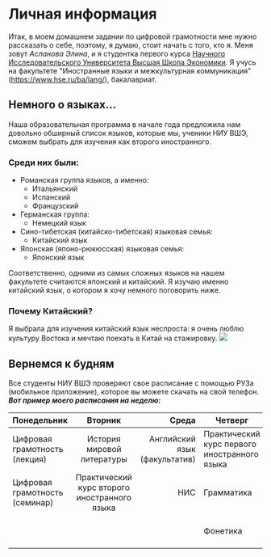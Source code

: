 # Личная информация
Итак, в моем домашнем задании по цифровой грамотности мне нужно рассказать о себе, поэтому, я думаю, стоит начать с того, кто я. 
Меня зовут *Асланова Элина*, и я студентка первого курса [Научного Исследовательского Университета Высшая Школа Экономики](https://www.hse.ru/). Я учусь на факультете "Иностранные языки и межкультурная коммуникация" (<https://www.hse.ru/ba/lang/>), бакалавриат. 
## Немного о языках...
Наша образовательная программа в начале года предложила нам довольно обширный список языков, которые мы, ученики НИУ ВШЭ, сможем выбрать для изучения как второго иностранного.
### **Среди них были:**
+ Романская группа языков, а именно:
  + Итальянский
  + Испанский
  + Французский
+ Германская группа:
  + Немецкий язык
+ Сино-тибетская (китайско-тибетская) языковая семья:
  + Китайский язык
+ Японская (японо-рюкюсская) языковая семья:
  + Японский язык

Соответственно, одними из самых сложных языков на нашем факультете считаются японский и китайский. Я изучаю именно китайский язык, о котором я хочу немного поговорить ниже.
### Почему Китайский?
Я выбрала для изучения китайский язык неспроста: я очень люблю культуру Востока и мечтаю поехать в Китай на стажировку. 
![](http://ananastour.by.benigna.neolocation.net/images/kitai-banner.jpg)
## Вернемся к будням
Все студенты НИУ ВШЭ проверяют свое расписание с помощью РУЗа (мобильное приложение), которое вы можете скачать на свой телефон.
***Вот пример моего расписания на неделю:***

Понедельник|Вторник|Среда|Четверг|Пятница|Суббота|Воскресенье
-----------|:-------:|-----:|-------|:-------:|-------:|-----------
Цифровая грамотность (лекция)|История мировой литературы|Английский язык (факультатив)|Практический курс первого иностранного языка|Практический курс первого иностранного языка|Практический курс второго иностранного языка|Нет занятий
Цифровая грамотность (семинар)|Практический курс второго иностранного языка|НИС|Грамматика|Практический курс первого иностранного языка|Практический курс второго иностранного языка|Нет занятий
||||Фонетика|Историй мировой литературы|Латынь|Нет занятий


